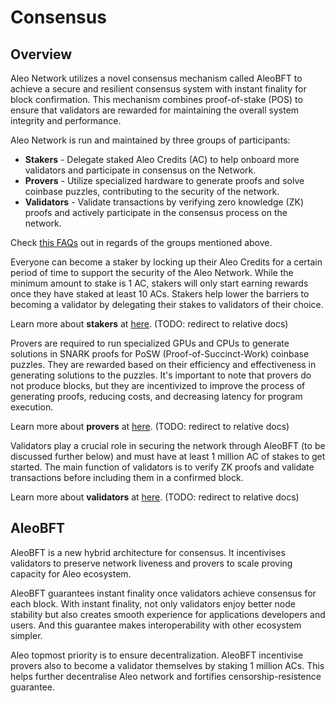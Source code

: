 # Consensus
## Overview
Aleo Network utilizes a novel consensus mechanism called AleoBFT to achieve a secure and resilient consensus system with instant finality for block confirmation. This mechanism combines proof-of-stake (POS) to ensure that validators are rewarded for maintaining the overall system integrity and performance.

Aleo Network is run and maintained by three groups of participants:  
- **Stakers** - Delegate staked Aleo Credits (AC) to help onboard more validators and participate in consensus on the Network.  
- **Provers** - Utilize specialized hardware to generate proofs and solve coinbase puzzles, contributing to the security of the network.
- **Validators** - Validate transactions by verifying zero knowledge (ZK) proofs and actively participate in the consensus process on the network.

Check [this FAQs](https://aleo.org/faq/) out in regards of the groups mentioned above.

Everyone can become a staker by locking up their Aleo Credits for a certain period of time to support the security of the Aleo Network. While the minimum amount to stake is 1 AC, stakers will only start earning rewards once they have staked at least 10 ACs. Stakers help lower the barriers to becoming a validator by delegating their stakes to validators of their choice.  

Learn more about **stakers** at [here](). (TODO: redirect to relative docs)  

Provers are required to run specialized GPUs and CPUs to generate solutions in SNARK proofs for PoSW (Proof-of-Succinct-Work) coinbase puzzles. They are rewarded based on their efficiency and effectiveness in generating solutions to the puzzles. It's important to note that provers do not produce blocks, but they are incentivized to improve the process of generating proofs, reducing costs, and decreasing latency for program execution.  

Learn more about **provers** at [here](). (TODO: redirect to relative docs)  

Validators play a crucial role in securing the network through AleoBFT (to be discussed further below) and must have at least 1 million AC of stakes to get started. The main function of validators is to verify ZK proofs and validate transactions before including them in a confirmed block.

Learn more about **validators** at [here](https://aleo.org/faq/). (TODO: redirect to relative docs)  

## AleoBFT
AleoBFT is a new hybrid architecture for consensus. It incentivises validators to preserve network liveness and provers to scale proving capacity for Aleo ecosystem.

AleoBFT guarantees instant finality once validators achieve consensus for each block. With instant finality, not only validators enjoy better node stability but also creates smooth experience for applications developers and users. And this guarantee makes interoperability with other ecosystem simpler.

Aleo topmost priority is to ensure decentralization. AleoBFT incentivise provers also to become a validator themselves by staking 1 million ACs. This helps further decentralise Aleo network and fortifies censorship-resistence guarantee.

